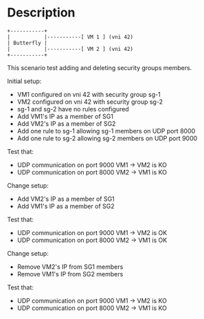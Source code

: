 # Description

```
+-----------+
|           |-----------[ VM 1 ] (vni 42)
| Butterfly |
|           |-----------[ VM 2 ] (vni 42)
+-----------+

```

This scenario test adding and deleting security groups members.

Initial setup:
- VM1 configured on vni 42 with security group sg-1
- VM2 configured on vni 42 with security group sg-2
- sg-1 and sg-2 have no rules configured
- Add VM1's IP as a member of SG1
- Add VM2's IP as a member of SG2
- Add one rule to sg-1 allowing sg-1 members on UDP port 8000
- Add one rule to sg-2 allowing sg-2 members on UDP port 9000

Test that:
- UDP communication on port 9000 VM1 -> VM2 is KO
- UDP communication on port 8000 VM2 -> VM1 is KO

Change setup:
- Add VM2's IP as a member of SG1
- Add VM1's IP as a member of SG2

Test that:
- UDP communication on port 9000 VM1 -> VM2 is OK
- UDP communication on port 8000 VM2 -> VM1 is OK

Change setup:
- Remove VM2's IP from SG1 members
- Remove VM1's IP from SG2 members

Test that:
- UDP communication on port 9000 VM1 -> VM2 is KO
- UDP communication on port 8000 VM2 -> VM1 is KO

